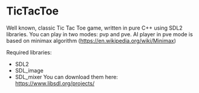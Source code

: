 # TicTacToe

Well known, classic Tic Tac Toe game, written in pure C++ using SDL2 libraries. 
You can play in two modes: pvp and pve. 
AI player in pve mode is based on minimax algorithm (https://en.wikipedia.org/wiki/Minimax)

Required libraries:
- SDL2
- SDL_image
- SDL_mixer
You can download them here: https://www.libsdl.org/projects/
